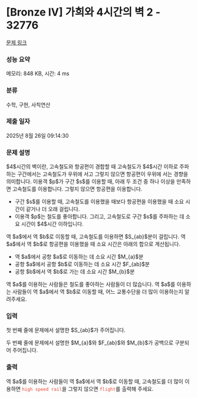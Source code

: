 # [Bronze IV] 가희와 4시간의 벽 2 - 32776 

[문제 링크](https://www.acmicpc.net/problem/32776) 

### 성능 요약

메모리: 848 KB, 시간: 4 ms

### 분류

수학, 구현, 사칙연산

### 제출 일자

2025년 8월 26일 09:14:30

### 문제 설명

<p>$4$시간의 벽이란, 고속철도와 항공편이 경합할 때 고속철도가 $4$시간 이하로 주파하는 구간에서는 고속철도가 우위에 서고 그렇지 않으면 항공편이 우위에 서는 경향을 의미합니다. 이용객 $p$가 구간 $s$를 이용할 때, 아래 두 조건 중 하나 이상을 만족하면 고속철도를 이용합니다. 그렇지 않으면 항공편을 이용합니다.</p>

<ul>
	<li>구간 $s$를 이용할 때, 고속철도를 이용했을 때보다 항공편을 이용했을 때 소요 시간이 같거나 더 오래 걸립니다.</li>
	<li>이용객 $p$는 철도를 좋아합니다. 그리고, 고속철도로 구간 $s$를 주파하는 데 소요 시간이 $4$시간 이하입니다.</li>
</ul>

<p>역 $a$에서 역 $b$로 이동할 때, 고속철도를 이용하면 $S_{ab}$분이 걸립니다. 역 $a$에서 역 $b$로 항공편을 이용했을 때 소요 시간은 아래의 합으로 계산됩니다.</p>

<ul>
	<li>역 $a$에서 공항 $a$로 이동하는 데 소요 시간 $M_{a}$분</li>
	<li>공항 $a$에서 공항 $b$로 이동하는 데 소요 시간 $F_{ab}$분</li>
	<li>공항 $b$에서 역 $b$로 가는 데 소요 시간 $M_{b}$분</li>
</ul>

<p>역 $a$를 이용하는 사람들은 철도를 좋아하는 사람들이 더 많습니다. 역 $a$를 이용하는 사람들이 역 $a$에서 역 $b$로 이동할 때, 어느 교통수단을 더 많이 이용하는지 알려주세요.</p>

### 입력 

 <p>첫 번째 줄에 문제에서 설명한 $S_{ab}$가 주어집니다.</p>

<p>두 번째 줄에 문제에서 설명한 $M_{a}$와 $F_{ab}$와 $M_{b}$가 공백으로 구분되어 주어집니다.</p>

### 출력 

 <p>역 $a$를 이용하는 사람들이 역 $a$에서 역 $b$로 이동할 때, 고속철도를 더 많이 이용하면 <span style="color:#e74c3c;"><code>high speed rail</code></span>을 그렇지 않으면 <span style="color:#e74c3c;"><code>flight</code></span>를 출력해 주세요.</p>

